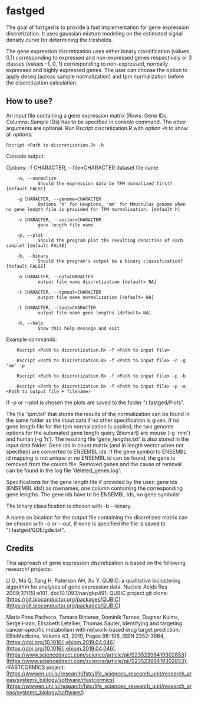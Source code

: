 
<!-- README.md is generated from README.Rmd. Please edit that file -->

# fastged

<!-- badges: start -->
<!-- badges: end -->

The goal of fastged is to provide a fast implementation for gene expression discretization. It uses gaussian mixture modeling on the estimated signal density curve for determining the tresholds.

The gene expression discretization uses either binary classification (values 0,1) corresponding to expressed and non-expressed genes respectively or 3 classes (values -1, 0, 1) corresponding to non-expressed, normally expressed and highly expressed genes. The user can choose the option to apply deseq (across sample normalization) and tpm normalization before the discretization calculation.

## How to use?

An input file containing a gene expression matrix (Rows: Gene IDs, Columns: Sample IDs) has to be specified in console command. The other arguments are optional. Run Rscript discretization.R with option -h to show all options:

    Rscript <Path to discretization.R> -h

Console output:    

Options:
        -f CHARACTER, --file=CHARACTER
                dataset file name

        -n, --normalize
                Should the expression data be TPM normalized first? [default FALSE]

        -g CHARACTER, --genome=CHARACTER
                Options 'h' for Hsapiens, 'mm' for Mmusculus genome when no gene length file is provided for TPM normalisation. [default h]

        -v CHARACTER, --vector=CHARACTER
                gene length file name

        -p, --plot
                Should the program plot the resulting densities of each sample? [default FALSE]

        -b, --binary
                Should the program's output be a binary classification? [default FALSE]

        -o CHARACTER, --out=CHARACTER
                output file name discretization [default= NA]

        -t CHARACTER, --tpmout=CHARACTER
                output file name normalization [default= NA]

        -l CHARACTER, --lout=CHARACTER
                output file name gene lengths [default= NA]

        -h, --help
                Show this help message and exit

Example commands:

        Rscript <Path to discretization.R> -f <Path to input file>

        Rscript <Path to discretization.R> -f <Path to input file> -n -g 'mm' -p

        Rscript <Path to discretization.R> -f <Path to input file> -p -b

        Rscript <Path to discretization.R> -f <Path to input file> -p -o <Path to output file + filename>


If -p or --plot is chosen the plots are saved to the folder "/.fastged/Plots".

The file 'tpm.txt' that stores the results of the normalization can be found in the same folder as the input data if no other specification is given. If no gene length file for the tpm normalization is applied, the two genome options for the automated gene length query (Biomart) are mouse (-g 'mm') and human (-g 'h'). The resulting file 'gene_lengths.txt' is also stored in the input data folder. Gene ids in count matrix (and in length vector when not specified) are converted to ENSEMBL ids. If the gene symbol to ENSEMBL id mapping is not unique or no ENSEMBL id can be found, the gene is removed from the counts file. Removed genes and the cause of removal can be found in the log file 'deleted_genes.log'.   

Specifications for the gene length file if provided by the user: gene ids (ENSEMBL ids!) as rownames, one column containing the corresponding gene lengths. The gene ids have to be ENSEMBL Ids, no gene symbols!   

The binary classification is chosen with -b --binary.

A name an location for the output file containing the discretized matrix can be chosen with -o or --out. If none is specified the file is saved to "/.fastged/GDE/gde.txt".

## Credits

This approach of gene expression discretization is based on the following research/ projects:

Li G, Ma Q, Tang H, Paterson AH, Xu Y. QUBIC: a qualitative biclustering algorithm for analyses of gene expression data. Nucleic Acids Res. 2009;37(15):e101. doi:10.1093/nar/gkp491; QUBIC project git clone: [https://git.bioconductor.org/packages/QUBIC](https://git.bioconductor.org/packages/QUBIC)

Maria Pires Pacheco, Tamara Bintener, Dominik Ternes, Dagmar Kulms, Serge Haan, Elisabeth Letellier, Thomas Sauter,
Identifying and targeting cancer-specific metabolism with network-based drug target prediction, EBioMedicine, Volume 43,
2019, Pages 98-106, ISSN 2352-3964, [https://doi.org/10.1016/j.ebiom.2019.04.046](https://doi.org/10.1016/j.ebiom.2019.04.046).
[https://www.sciencedirect.com/science/article/pii/S2352396419302853](https://www.sciencedirect.com/science/article/pii/S2352396419302853); rFASTCORMICS project: [https://wwwen.uni.lu/research/fstc/life_sciences_research_unit/research_areas/systems_biology/software/rfastcormics](https://wwwen.uni.lu/research/fstc/life_sciences_research_unit/research_areas/systems_biology/software/)
